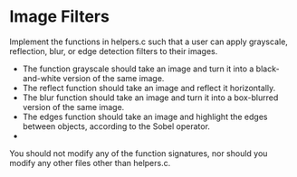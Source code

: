 # Image Filters

Implement the functions in helpers.c such that a user can apply grayscale, reflection, blur, or edge detection filters to their images.

- The function grayscale should take an image and turn it into a black-and-white version of the same image.
- The reflect function should take an image and reflect it horizontally.
- The blur function should take an image and turn it into a box-blurred version of the same image.
- The edges function should take an image and highlight the edges between objects, according to the Sobel operator.
- 
You should not modify any of the function signatures, nor should you modify any other files other than helpers.c.
